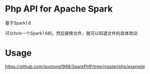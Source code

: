 # Php API for Apache Spark

基于Spark1.6

可以fork一个Spark1.6的，然后替换文件，就可以知道文件的具体改动

# Usage

https://github.com/guotong1988/SparkPHP/tree/master/php/example
